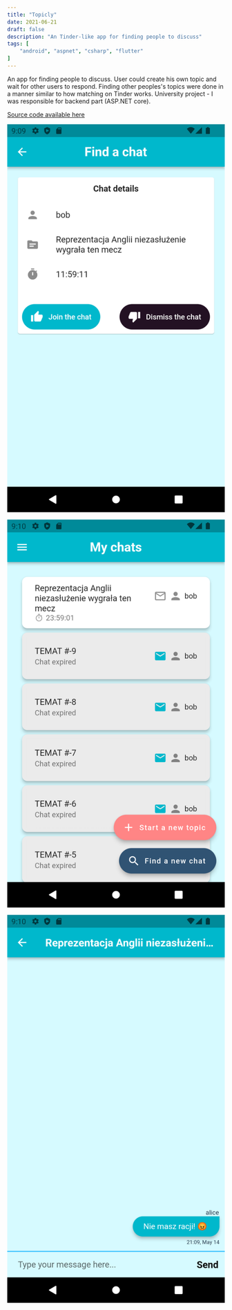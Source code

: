```yaml
---
title: "Topicly"
date: 2021-06-21
draft: false
description: "An Tinder-like app for finding people to discuss"
tags: [
    "android", "aspnet", "csharp", "flutter"
]
---
```


An app for finding people to discuss. User could create his own topic and wait for other users to respond. Finding other peoples's topics were done in a manner similar to how matching on Tinder works. University project - I was responsible for backend part (ASP.NET core).

[Source code available here](https://github.com/piotrek-k/topicly)

<p align="center">
    <img src="/topicly_find_a_chat.png" width="600">
</p>

<p align="center">
    <img src="/topicly_chats_view.png" width="600">
</p>

<p align="center">
    <img src="/topicly_chat_view.png" width="600">
</p>